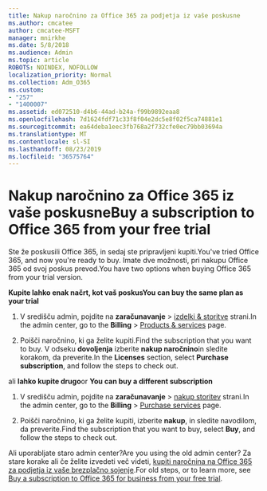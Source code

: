 ```yaml
---
title: Nakup naročnino za Office 365 za podjetja iz vaše poskusne
ms.author: cmcatee
author: cmcatee-MSFT
manager: mnirkhe
ms.date: 5/8/2018
ms.audience: Admin
ms.topic: article
ROBOTS: NOINDEX, NOFOLLOW
localization_priority: Normal
ms.collection: Adm_O365
ms.custom:
- "257"
- "1400007"
ms.assetid: ed072510-d4b6-44ad-b24a-f99b9892eaa8
ms.openlocfilehash: 7d1624fdf71c33f8f04e2dc5e8f02f5ca74881e1
ms.sourcegitcommit: ea64deba1eec3fb768a2f732cfe0ec79bb03694a
ms.translationtype: MT
ms.contentlocale: sl-SI
ms.lasthandoff: 08/23/2019
ms.locfileid: "36575764"
---
```

# <a name="buy-a-subscription-to-office-365-from-your-free-trial"></a><span data-ttu-id="25c4c-102">Nakup naročnino za Office 365 iz vaše poskusne</span><span class="sxs-lookup"><span data-stu-id="25c4c-102">Buy a subscription to Office 365 from your free trial</span></span>

<span data-ttu-id="25c4c-103">Ste že poskusili Office 365, in sedaj ste pripravljeni kupiti.</span><span class="sxs-lookup"><span data-stu-id="25c4c-103">You've tried Office 365, and now you're ready to buy.</span></span> <span data-ttu-id="25c4c-104">Imate dve možnosti, pri nakupu Office 365 od svoj poskus prevod.</span><span class="sxs-lookup"><span data-stu-id="25c4c-104">You have two options when buying Office 365 from your trial version.</span></span>
  
 <span data-ttu-id="25c4c-105">**Kupite lahko enak načrt, kot vaš poskus**</span><span class="sxs-lookup"><span data-stu-id="25c4c-105">**You can buy the same plan as your trial**</span></span>
  
1. <span data-ttu-id="25c4c-106">V središču admin, pojdite na **zaračunavanje** \> [izdelki & storitve](https://go.microsoft.com/fwlink/p/?linkid=842054) strani.</span><span class="sxs-lookup"><span data-stu-id="25c4c-106">In the admin center, go to the **Billing** \> [Products & services](https://go.microsoft.com/fwlink/p/?linkid=842054) page.</span></span>

2. <span data-ttu-id="25c4c-107">Poišči naročnino, ki ga želite kupiti.</span><span class="sxs-lookup"><span data-stu-id="25c4c-107">Find the subscription that you want to buy.</span></span> <span data-ttu-id="25c4c-108">V odseku **dovoljenja** izberite **nakup naročnino**in sledite korakom, da preverite.</span><span class="sxs-lookup"><span data-stu-id="25c4c-108">In the **Licenses** section, select **Purchase subscription**, and follow the steps to check out.</span></span>

<span data-ttu-id="25c4c-109">ali **lahko kupite drugo**</span><span class="sxs-lookup"><span data-stu-id="25c4c-109">or **You can buy a different subscription**</span></span>
  
1. <span data-ttu-id="25c4c-110">V središču admin, pojdite na **zaračunavanje** \> [nakup storitev](https://go.microsoft.com/fwlink/p/?linkid=868433) strani.</span><span class="sxs-lookup"><span data-stu-id="25c4c-110">In the admin center, go to the **Billing** \> [Purchase services](https://go.microsoft.com/fwlink/p/?linkid=868433) page.</span></span>

3. <span data-ttu-id="25c4c-111">Poišči naročnino, ki ga želite kupiti, izberite **nakup**, in sledite navodilom, da preverite.</span><span class="sxs-lookup"><span data-stu-id="25c4c-111">Find the subscription that you want to buy, select **Buy**, and follow the steps to check out.</span></span>

<span data-ttu-id="25c4c-112">Ali uporabljate staro admin center?</span><span class="sxs-lookup"><span data-stu-id="25c4c-112">Are you using the old admin center?</span></span> <span data-ttu-id="25c4c-113">Za stare korake ali če želite izvedeti več videti, [kupiti naročnina na Office 365 za podjetja iz vaše brezplačno sojenje](https://docs.microsoft.com/office365/admin/subscriptions-and-billing/buy-a-subscription-from-your-free-trial).</span><span class="sxs-lookup"><span data-stu-id="25c4c-113">For old steps, or to learn more, see [Buy a subscription to Office 365 for business from your free trial](https://docs.microsoft.com/office365/admin/subscriptions-and-billing/buy-a-subscription-from-your-free-trial).</span></span>
